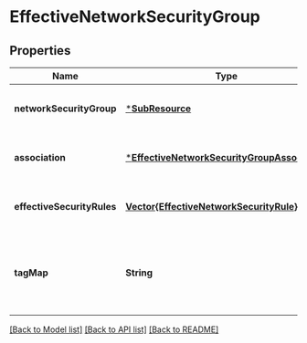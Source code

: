 # EffectiveNetworkSecurityGroup


## Properties
Name | Type | Description | Notes
------------ | ------------- | ------------- | -------------
**networkSecurityGroup** | [***SubResource**](SubResource.md) |  | [optional] [default to nothing]
**association** | [***EffectiveNetworkSecurityGroupAssociation**](EffectiveNetworkSecurityGroupAssociation.md) |  | [optional] [default to nothing]
**effectiveSecurityRules** | [**Vector{EffectiveNetworkSecurityRule}**](EffectiveNetworkSecurityRule.md) | A collection of effective security rules. | [optional] [default to nothing]
**tagMap** | **String** | Mapping of tags to list of IP Addresses included within the tag. | [optional] [default to nothing]


[[Back to Model list]](../README.md#models) [[Back to API list]](../README.md#api-endpoints) [[Back to README]](../README.md)


